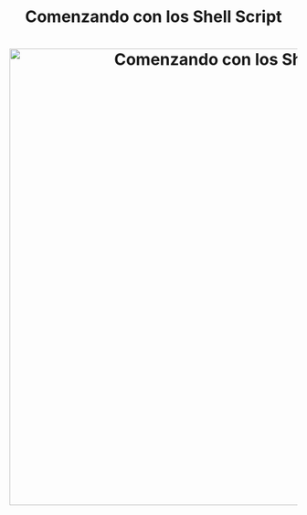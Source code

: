 <h1 align="center">Comenzando con los Shell Script</h1>

<h1 align="center">
  <img src="https://github.com/Ing-Brayan-Martinez/Shell-Script-Demo/blob/master/extras/maxresdefault.jpg" alt="Comenzando con los Shell Script" width="800"/>
</h1>
